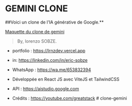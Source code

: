 # GEMINI CLONE

##Voici un clone de l'IA générative de Google.**

[Maquette du clone de gemini](src/assets/maquette_gemini_clone.png)

> By, lorenzo SOBZE.

- portfolio : https://lrnzdev.vercel.app
- in: https://linkedin.com/in/eric-sobze
- WhatsApp : https://wa.me/653832394

- Développée en React JS avec ViteJS et TailwindCSS
- API : https://aistudio.google.com
- Crédits : https://youtube.com/greatstack
#   c l o n e - g e m i n i 
 
 
